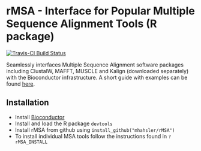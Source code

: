 # rMSA - Interface for Popular Multiple Sequence Alignment Tools (R package)

[![Travis-CI Build Status](https://travis-ci.org/mhahsler/rMSA.svg?branch=master)](https://travis-ci.org/mhahsler/rMSA)

Seamlessly interfaces Multiple Sequence Alignment software packages including ClustalW, MAFFT, MUSCLE and Kalign 
(downloaded separately) with the Bioconductor infrastructure. A short guide with examples can be found 
[here](http://github.com/mhahsler/rMSA/raw/master/vignettes_real/rMSA.pdf).

## Installation

* Install [Bioconductor](http://www.bioconductor.org/install/)
* Install and load the R package `devtools`
* Install rMSA from github using `install_github("mhahsler/rMSA")`
* To install individual MSA tools follow the instructions found in `? rMSA_INSTALL`
